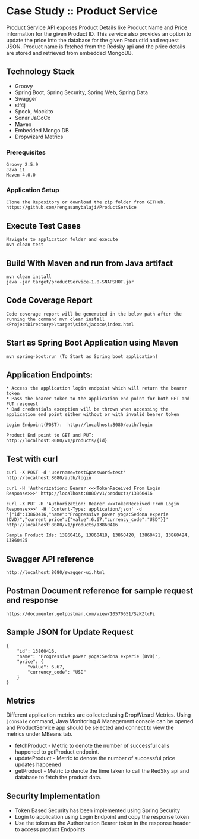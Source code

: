 # Case Study :: Product Service

Product Service API exposes Product Details like Product Name and Price information for the given Product ID. This service also provides an option to update
the price into the database for the given ProductId and request JSON. Product name is fetched from the Redsky api and the price details are stored and retrieved
from embedded MongoDB.

## Technology Stack

* Groovy
* Spring Boot, Spring Security, Spring Web, Spring Data
* Swagger
* slf4j
* Spock, Mockito
* Sonar JaCoCo
* Maven
* Embedded Mongo DB
* Dropwizard Metrics
 
### Prerequisites

```
Groovy 2.5.9
Java 11
Maven 4.0.0
```

### Application Setup

```
Clone the Repository or download the zip folder from GITHub. 
https://github.com/rengasamybalaji/ProductService
```

## Execute Test Cases

```
Navigate to application folder and execute 
mvn clean test
```

## Build With Maven and run from Java artifact

```
mvn clean install
java -jar target/productService-1.0-SNAPSHOT.jar
```

## Code Coverage Report

```
Code coverage report will be generated in the below path after the running the command mvn clean install
<ProjectDirectory>\target\site\jacoco\index.html
```


## Start as Spring Boot Application using Maven

```
mvn spring-boot:run (To Start as Spring boot application)
```

## Application Endpoints:

```
* Access the application login endpoint which will return the bearer token
* Pass the bearer token to the application end point for both GET and PUT resquest
* Bad credentials exception will be thrown when accessing the application end point either without or with invalid bearer token

Login Endpoint(POST):  http://localhost:8080/auth/login

Product End point to GET and PUT: http://localhost:8080/v1/products/{id}
```

## Test with curl

```
curl -X POST -d 'username=test&password=test' http://localhost:8080/auth/login

curl -H 'Authorization: Bearer <<<TokenReceived From Login Response>>>' http://localhost:8080/v1/products/13860416

curl -X PUT -H 'Authorization: Bearer <<<TokenReceived From Login Response>>>' -H 'Content-Type: application/json' -d '{"id":13860416,"name":"Progressive power yoga:Sedona experie (DVD)","current_price":{"value":6.67,"currency_code":"USD"}}' http://localhost:8080/v1/products/13860416

Sample Product Ids: 13860416, 13860418, 13860420, 13860421, 13860424, 13860425
```

## Swagger API reference
```
http://localhost:8080/swagger-ui.html
```
## Postman Document reference for sample request and response
```
https://documenter.getpostman.com/view/10570651/SzKZtcFi
```

## Sample JSON for Update Request
```
{
    "id": 13860416,
    "name": "Progressive power yoga:Sedona experie (DVD)",
    "price": {
        "value": 6.67,
        "currency_code": "USD"
    }
}
```

## Metrics

Different application metrics are collected using DropWizard Metrics. 
Using ```jconsole``` command, Java Monitoring & Management console can be opened 
and ProductService app should be selected and connect to view the metrics under MBeans tab.

* fetchProduct - Metric to denote the number of successful calls happened to getProduct endpoint.
* updateProduct - Metric to denote the number of successful price updates happened
* getProduct - Metric to denote the time taken to call the RedSky api and database 
              to fetch the product data.
               

## Security Implementation

* Token Based Security has been implemented using Spring Security
* Login to application using Login Endpoint and copy the response token
* Use the token as the Authorization Bearer token in the response header to access product Endpoints


